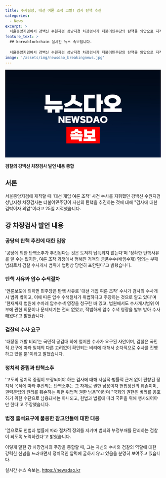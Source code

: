 ```yaml
---
title: 수사팀장, 대선 여론 조작 고발! 검사 탄핵 추진
categories:
  - News
excerpt: >
  서울중앙지검에서 강백신 수원지검 성남지청 차장검사가 더불어민주당의 탄핵을 외압으로 지적했다. 강 차장검사는 더불어민주당의 탄핵 소추에 대해 이해할 수 없다며, 대선 개입 여론 조작과 관련된 수사가 범죄로 확인되었으며 이에 대한 수사는 정당한 것이라고 주장했다. 그는 또한 검찰의 중립성 보호와 헌법정신의 훼손을 우려하며, 앞으로도 법과 절차를 준수하며 부정부패를 단죄하기 위해 노력할 것이라고 강조했다.
feature_text: >
  ## koreablockchain 실시간 뉴스 속보입니다.

  서울중앙지검에서 강백신 수원지검 성남지청 차장검사가 더불어민주당의 탄핵을 외압으로 지적했다. 강 차장검사는 더불어민주당의 탄핵 소추에 대해 이해할 수 없다며, 대선 개입 여론 조작과 관련된 수사가 범죄로 확인되었으며 이에 대한 수사는 정당한 것이라고 주장했다. 그는 또한 검찰의 중립성 보호와 헌법정신의 훼손을 우려하며, 앞으로도 법과 절차를 준수하며 부정부패를 단죄하기 위해 노력할 것이라고 강조했다.
image: '/assets/img/newsdao_breakingnews.jpg'
---
```


<p><img src="/assets/img/newsdao_breakingnews.jpg" alt="koreablockchain 속보" /></p>

<p><b>검찰의 강백신 차장검사 발언 내용 종합</b></p>

<h2 data-ke-size="size26">서론</h2>

<p data-ke-size="size16">서울중앙지검에 재직할 때 '대선 개입 여론 조작' 사건 수사를 지휘했던 강백신 수원지검 성남지청 차장검사는 더불어민주당이 자신의 탄핵을 추진하는 것에 대해 "검사에 대한 겁박이자 외압"이라고 25일 지적했습니다.</p>

<h2 data-ke-size="size26">강 차장검사 발언 내용</h2>

<h3><b>공당의 탄핵 추진에 대한 입장</b></h3>

<p data-ke-size="size16">'공당에 의한 탄핵소추가 추진된다는 것은 도저히 납득되지 않는다'며 '정확한 탄핵사유를 알 수는 없지만, 여론 조작 과정에서 행해진 거액의 금품수수(배임수재) 혐의는 부패범죄로서 검찰 수사개시 범위에 법령상 당연히 포함된다'고 밝혔습니다.</p>

<h3><b>탄핵 사유와 압수 수색절차</b></h3>

<p data-ke-size="size16">'언론보도에 의하면 민주당은 탄핵 사유로 '대선 개입 여론 조작' 수사가 검사의 수사개시 범위 밖이고, 이에 따른 압수 수색절차가 위법하다고 주장하는 것으로 알고 있다'며 '현재까지 법원에 수차례 압수수색 영장을 청구한 바 있고, 법원에서도 수사개시범위 여부에 관한 의문이나 문제제기는 전혀 없었고, 적법하게 압수 수색 영장을 발부 받아 수사해왔다'고 밝혔습니다.</p>

<h3><b>검찰의 수사 요구</b></h3>

<p data-ke-size="size16">'대장동 개발 비리'는 국민적 공감대 하에 철저한 수사가 요구된 사안이며, 검찰은 국민적 요구에 따라 일체의 다른 고려없이 확인되는 비리에 대해서 순차적으로 수사를 진행하고 있을 뿐"이라고 말했습니다.</p>

<h3><b>정치적 중립과 탄핵소추</b></h3>

<p data-ke-size="size16">'고도의 정치적 중립이 보장되어야 하는 검사에 대해 사실적·법률적 근거 없이 편향된 정치적 목적에 따라 추진되는 탄핵소추는 그 자체로 권한 남용이자 헌법정신의 훼손이며, 권력분립의 원리를 훼손하는 위헌·위법적 권한 남용"이라며 "국회의 권한은 비리를 옹호하기 위한 수단으로 남용돼서는 아니되고, 헌법과 법률에 따라 국민을 위해 행사되어야만 한다'고 주장했습니다.</p>

<h3><b>법정 출석요구에 불응한 참고인들에 대한 대응</b></h3>

<p data-ke-size="size16">'앞으로도 헌법과 법률에 따라 절차적 정의를 지키며 범죄와 부정부패를 단죄하는 검찰이 되도록 노력하겠다'고 밝혔습니다.</p>

<p>이렇게 말한 강 차장검사의 주장을 종합할 때, 그는 자신의 수사와 검찰의 역할에 대한 강력한 신념을 드러내면서 정치적인 압력에 굴하지 않고 있음을 분명히 보여주고 있습니다.</p>
실시간 뉴스 속보는, <a href="https://newsdao.kr" rel="dofollow">https://newsdao.kr</a>


